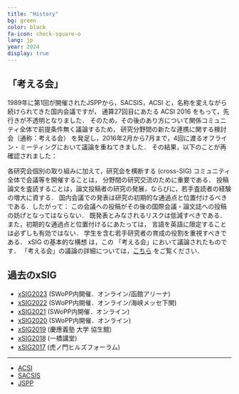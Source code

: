 ```yaml
---
title: "History"
bg: green
color: black
fa-icon: check-square-o
lang: jp
year: 2024
display: true
---
```

## 「考える会」

1989年に第1回が開催されたJSPPから，SACSIS，ACSI と，名称を変えながら続けられてきた国内会議ですが，
通算27回目にあたる ACSI 2016 をもって，先行きが不透明となりました．
そのため，その後のあり方について関係コミュニティ全体で前提条件無く議論するため，
研究分野間の新たな連携に関する検討会（通称：考える会） を発足し，2016年2月から7月まで，4回に渡るオフライン・ミーティングにおいて議論を重ねてきました． その結果，以下のことが再確認されました：

各研究会個別の取り組みに加えて，研究会を横断する (cross-SIG) コミュニティ全体で会議等を開催することは，
分野間の研究交流のために重要である．
投稿論文を査読することは，論文投稿者の研究の発展，ならびに，若手査読者の経験の増大に資する．
国内会議での発表は研究の初期的な通過点と位置付けるべきである．したがって：
この会議への投稿がその後の国際会議・論文誌への投稿の妨げとなってはならない．
既発表とみなされるリスクは低減すべきである．また，初期的な通過点と位置付けるにあたっては，
言語を英語に限定することは必ずしも有効ではない．
学生を含む若手研究者の育成の役割を重視すべきである．
xSIG の基本的な構想 は，この 「考える会」において議論されたものです．
「考える会」の議論の詳細については，[こちら](http://kangaeru.github.io/kangaeru/) をご覧ください．

## 過去のxSIG

- [xSIG2023](/2023) (SWoPP内開催．オンライン/函館アリーナ)
- [xSIG2022](/2022) (SWoPP内開催．オンライン/海峡メッセ下関)
- [xSIG2021](/2021) (SWoPP内開催．オンライン)
- [xSIG2020](/2020) (SWoPP内開催．オンライン)
- [xSIG2019](/2019) (慶應義塾 大学 協生館)
- [xSIG2018](/2018) (一橋講堂)
- [xSIG2017](/2017) (虎ノ門ヒルズフォーラム)

---
- [ACSI](https://acsi.hpcc.jp/)
- [SACSIS](https://sacsis.hpcc.jp/)
- [JSPP](https://jspp.hpcc.jp/)
